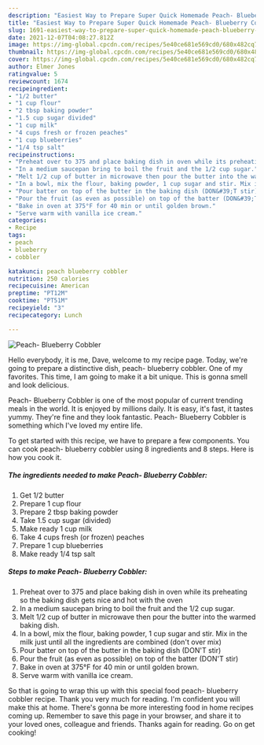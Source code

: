 ```yaml
---
description: "Easiest Way to Prepare Super Quick Homemade Peach- Blueberry Cobbler"
title: "Easiest Way to Prepare Super Quick Homemade Peach- Blueberry Cobbler"
slug: 1691-easiest-way-to-prepare-super-quick-homemade-peach-blueberry-cobbler
date: 2021-12-07T04:08:27.812Z
image: https://img-global.cpcdn.com/recipes/5e40ce681e569cd0/680x482cq70/peach-blueberry-cobbler-recipe-main-photo.jpg
thumbnail: https://img-global.cpcdn.com/recipes/5e40ce681e569cd0/680x482cq70/peach-blueberry-cobbler-recipe-main-photo.jpg
cover: https://img-global.cpcdn.com/recipes/5e40ce681e569cd0/680x482cq70/peach-blueberry-cobbler-recipe-main-photo.jpg
author: Elmer Jones
ratingvalue: 5
reviewcount: 1674
recipeingredient:
- "1/2 butter"
- "1 cup flour"
- "2 tbsp baking powder"
- "1.5 cup sugar divided"
- "1 cup milk"
- "4 cups fresh or frozen peaches"
- "1 cup blueberries"
- "1/4 tsp salt"
recipeinstructions:
- "Preheat over to 375 and place baking dish in oven while its preheating so the baking dish gets nice and hot with the oven"
- "In a medium saucepan bring to boil the fruit and the 1/2 cup sugar."
- "Melt 1/2 cup of butter in microwave then pour the butter into the warmed baking dish."
- "In a bowl, mix the flour, baking powder, 1 cup sugar and stir. Mix in the milk just until all the ingredients are combined (don&#39;t over mix)"
- "Pour batter on top of the butter in the baking dish (DON&#39;T stir)"
- "Pour the fruit (as even as possible) on top of the batter (DON&#39;T stir)"
- "Bake in oven at 375°F for 40 min or until golden brown."
- "Serve warm with vanilla ice cream."
categories:
- Recipe
tags:
- peach
- blueberry
- cobbler

katakunci: peach blueberry cobbler 
nutrition: 250 calories
recipecuisine: American
preptime: "PT12M"
cooktime: "PT51M"
recipeyield: "3"
recipecategory: Lunch

---
```



![Peach- Blueberry Cobbler](https://img-global.cpcdn.com/recipes/5e40ce681e569cd0/680x482cq70/peach-blueberry-cobbler-recipe-main-photo.jpg)

Hello everybody, it is me, Dave, welcome to my recipe page. Today, we're going to prepare a distinctive dish, peach- blueberry cobbler. One of my favorites. This time, I am going to make it a bit unique. This is gonna smell and look delicious.

Peach- Blueberry Cobbler is one of the most popular of current trending meals in the world. It is enjoyed by millions daily. It is easy, it's fast, it tastes yummy. They're fine and they look fantastic. Peach- Blueberry Cobbler is something which I've loved my entire life.




To get started with this recipe, we have to prepare a few components. You can cook peach- blueberry cobbler using 8 ingredients and 8 steps. Here is how you cook it.

<!--inarticleads1-->

##### The ingredients needed to make Peach- Blueberry Cobbler:

1. Get 1/2 butter
1. Prepare 1 cup flour
1. Prepare 2 tbsp baking powder
1. Take 1.5 cup sugar (divided)
1. Make ready 1 cup milk
1. Take 4 cups fresh (or frozen) peaches
1. Prepare 1 cup blueberries
1. Make ready 1/4 tsp salt




<!--inarticleads2-->

##### Steps to make Peach- Blueberry Cobbler:

1. Preheat over to 375 and place baking dish in oven while its preheating so the baking dish gets nice and hot with the oven
1. In a medium saucepan bring to boil the fruit and the 1/2 cup sugar.
1. Melt 1/2 cup of butter in microwave then pour the butter into the warmed baking dish.
1. In a bowl, mix the flour, baking powder, 1 cup sugar and stir. Mix in the milk just until all the ingredients are combined (don&#39;t over mix)
1. Pour batter on top of the butter in the baking dish (DON&#39;T stir)
1. Pour the fruit (as even as possible) on top of the batter (DON&#39;T stir)
1. Bake in oven at 375°F for 40 min or until golden brown.
1. Serve warm with vanilla ice cream.




So that is going to wrap this up with this special food peach- blueberry cobbler recipe. Thank you very much for reading. I'm confident you will make this at home. There's gonna be more interesting food in home recipes coming up. Remember to save this page in your browser, and share it to your loved ones, colleague and friends. Thanks again for reading. Go on get cooking!
